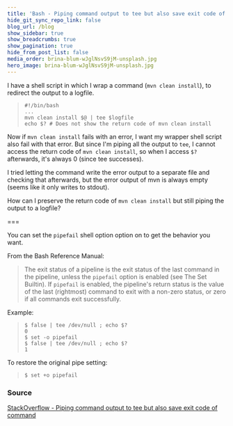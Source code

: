 ```yaml
---
title: 'Bash - Piping command output to tee but also save exit code of command'
hide_git_sync_repo_link: false
blog_url: /blog
show_sidebar: true
show_breadcrumbs: true
show_pagination: true
hide_from_post_list: false
media_order: brina-blum-wJglNsvS9jM-unsplash.jpg
hero_image: brina-blum-wJglNsvS9jM-unsplash.jpg
---
```


I have a shell script in which I wrap a command (`mvn clean install`), to redirect the output to a logfile.

>     #!/bin/bash
>     ...
>     mvn clean install $@ | tee $logfile
>     echo $? # Does not show the return code of mvn clean install

Now if `mvn clean install` fails with an error, I want my wrapper shell script also fail with that error. But since I'm piping all the output to `tee`, I cannot access the return code of `mvn clean install`, so when I access `$?` afterwards, it's always 0 (since tee successes).

I tried letting the command write the error output to a separate file and checking that afterwards, but the error output of mvn is always empty (seems like it only writes to stdout).

How can I preserve the return code of `mvn clean install` but still piping the output to a logfile?

===

You can set the `pipefail` shell option option on to get the behavior you want.

From the Bash Reference Manual:

>    The exit status of a pipeline is the exit status of the last command in the pipeline, unless the `pipefail` option is enabled (see The Set Builtin). If `pipefail` is enabled, the pipeline's return status is the value of the last (rightmost) command to exit with a non-zero status, or zero if all commands exit successfully.

Example:

>     $ false | tee /dev/null ; echo $?
>     0
>     $ set -o pipefail
>     $ false | tee /dev/null ; echo $?
>     1

To restore the original pipe setting:

>     $ set +o pipefail


### Source
[StackOverflow - Piping command output to tee but also save exit code of command](https://stackoverflow.com/questions/6871859/piping-command-output-to-tee-but-also-save-exit-code-of-command)
